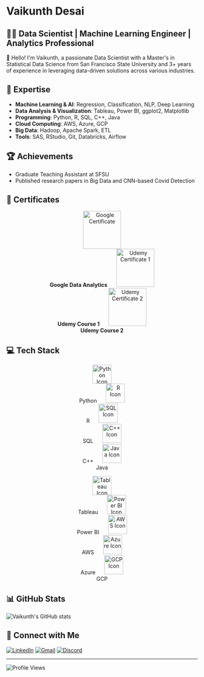 # Vaikunth Desai

## 👨‍💻 Data Scientist | Machine Learning Engineer | Analytics Professional

👋 Hello! I'm Vaikunth, a passionate Data Scientist with a Master's in Statistical Data Science from San Francisco State University and 3+ years of experience in leveraging data-driven solutions across various industries.

## 🚀 Expertise

- **Machine Learning & AI**: Regression, Classification, NLP, Deep Learning
- **Data Analysis & Visualization**: Tableau, Power BI, ggplot2, Matplotlib
- **Programming**: Python, R, SQL, C++, Java
- **Cloud Computing**: AWS, Azure, GCP
- **Big Data**: Hadoop, Apache Spark, ETL
- **Tools**: SAS, RStudio, Git, Databricks, Airflow

## 🏆 Achievements

- Graduate Teaching Assistant at SFSU
- Published research papers in Big Data and CNN-based Covid Detection

## 📜 Certificates

<p align="center">
  <span>
    <img src="https://img.icons8.com/color/100/000000/google-logo.png" alt="Google Certificate" width="100" height="100"/><br>
    <b>Google Data Analytics</b>
  </span>
  &nbsp;&nbsp;&nbsp;&nbsp;
  <span>
    <img src="https://img.icons8.com/color/100/000000/udemy.png" alt="Udemy Certificate 1" width="100" height="100"/><br>
    <b>Udemy Course 1</b>
  </span>
  &nbsp;&nbsp;&nbsp;&nbsp;
  <span>
    <img src="https://img.icons8.com/color/100/000000/udemy.png" alt="Udemy Certificate 2" width="100" height="100"/><br>
    <b>Udemy Course 2</b>
  </span>
</p>

## 💻 Tech Stack

<p align="center">
  <span>
    <img src="https://img.icons8.com/?size=50&id=13441&format=png" alt="Python Icon" width="50" height="50"/><br>
    Python
  </span>
  &nbsp;&nbsp;&nbsp;&nbsp;
  <span>
    <img src="https://img.icons8.com/?size=50&id=CLvQeiwFpit4&format=png" alt="R Icon" width="50" height="50"/><br>
    R
  </span>
  &nbsp;&nbsp;&nbsp;&nbsp;
  <span>
    <img src="https://img.icons8.com/?size=50&id=13406&format=png" alt="SQL Icon" width="50" height="50"/><br>
    SQL
  </span>
  &nbsp;&nbsp;&nbsp;&nbsp;
  <span>
    <img src="https://img.icons8.com/?size=50&id=40669&format=png" alt="C++ Icon" width="50" height="50"/><br>
    C++
  </span>
  &nbsp;&nbsp;&nbsp;&nbsp;
  <span>
    <img src="https://img.icons8.com/?size=50&id=13679&format=png" alt="Java Icon" width="50" height="50"/><br>
    Java
  </span>
</p>

<p align="center">
  <span>
    <img src="https://img.icons8.com/?size=50&id=9Kvi1p1F0tUo&format=png" alt="Tableau Icon" width="50" height="50"/><br>
    Tableau
  </span>
  &nbsp;&nbsp;&nbsp;&nbsp;
  <span>
    <img src="https://img.icons8.com/?size=50&id=3sGOUDo9nJ4k&format=png" alt="Power BI Icon" width="50" height="50"/><br>
    Power BI
  </span>
  &nbsp;&nbsp;&nbsp;&nbsp;
  <span>
    <img src="https://img.icons8.com/?size=50&id=33039&format=png" alt="AWS Icon" width="50" height="50"/><br>
    AWS
  </span>
  &nbsp;&nbsp;&nbsp;&nbsp;
  <span>
    <img src="https://img.icons8.com/?size=50&id=VLKafOkk3sBX&format=png" alt="Azure Icon" width="50" height="50"/><br>
    Azure
  </span>
  &nbsp;&nbsp;&nbsp;&nbsp;
  <span>
    <img src="https://img.icons8.com/?size=50&id=WHRLQdbEXQ16&format=png" alt="GCP Icon" width="50" height="50"/><br>
    GCP
  </span>
</p>

## 📊 GitHub Stats

![Vaikunth's GitHub stats](https://github-readme-stats.vercel.app/api?username=vaikunthd&show_icons=true&theme=radical)

## 🤝 Connect with Me

[![LinkedIn](https://img.shields.io/badge/-LinkedIn-0077B5?style=flat-square&logo=linkedin&logoColor=white)](https://www.linkedin.com/in/vaikunth-desai/)
[![Gmail](https://img.shields.io/badge/-Gmail-D14836?style=flat-square&logo=gmail&logoColor=white)](mailto:vdclassifier@gmail.com)
[![Discord](https://img.shields.io/badge/-Discord-7289DA?style=flat-square&logo=discord&logoColor=white)](https://discordapp.com/users/vudesai#6786)

---

![Profile Views](https://komarev.com/ghpvc/?username=vaikunthd&color=blue)
